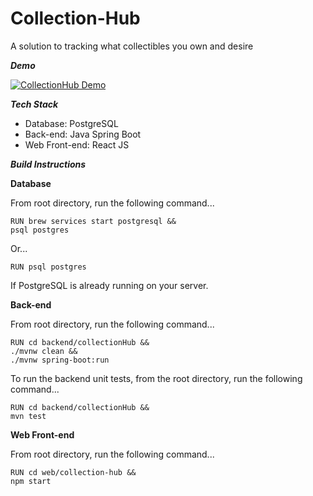 # Collection-Hub
A solution to tracking what collectibles you own and desire

***Demo***

[![CollectionHub Demo](https://i9.ytimg.com/vi_webp/yAy1i4QA6D8/mq2.webp?sqp=COjRoLQG-oaymwEmCMACELQB8quKqQMa8AEB-AHaCYAC0AWKAgwIABABGGsgayhrMA8=&rs=AOn4CLCbsRYQfFAf83jh8UMWGB0TRX4qMw)](https://youtu.be/yAy1i4QA6D8)

***Tech Stack***

 - Database: PostgreSQL
 - Back-end: Java Spring Boot
 - Web Front-end: React JS

 

***Build Instructions***

**Database**

From root directory, run the following command...
```
RUN brew services start postgresql &&
psql postgres
```
Or...
```
RUN psql postgres
```
If PostgreSQL is already running on your server.


**Back-end**

From root directory, run the following command...
```
RUN cd backend/collectionHub &&
./mvnw clean &&
./mvnw spring-boot:run
```

To run the backend unit tests, from the root directory, run the following command...
```
RUN cd backend/collectionHub &&
mvn test
```


**Web Front-end**

From root directory, run the following command...
```
RUN cd web/collection-hub &&
npm start
```